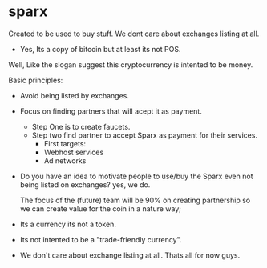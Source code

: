 # sparx
Created to be used to buy stuff. We dont care about exchanges listing at all.
- Yes,  Its a copy of bitcoin but at least its not POS.

Well, 
Like the slogan suggest this cryptocurrency is intented to be money.

Basic principles:

- Avoid being listed by exchanges.
- Focus on finding partners that will acept it as payment.
  - Step One is to create faucets.
  - Step two find partner to accept Sparx as payment for their services.
      - First targets:
      - Webhost services
      - Ad networks
- Do you have an idea to motivate people to use/buy the Sparx even not being listed on exchanges? yes, we do.
  
  The focus of the (future) team will be 90% on creating partnership so we can create value for the coin in a nature way;
- Its a currency its not a token.
- Its not intented to be a "trade-friendly currency".
- We don't care about exchange listing at all.
  Thats all for now guys. 
